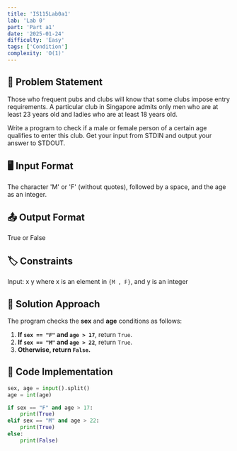 ```yaml
---
title: 'IS115Lab0a1'
lab: 'Lab 0'
part: 'Part a1'
date: '2025-01-24'
difficulty: 'Easy'
tags: ['Condition']
complexity: 'O(1)'
---
```


## 📝 Problem Statement

Those who frequent pubs and clubs will know that some clubs impose entry requirements. A particular club in Singapore admits only men who are at least 23 years old and ladies who are at least 18 years old.

Write a program to check if a male or female person of a certain age qualifies to enter this club. Get your input from STDIN and output your answer to STDOUT.

## 🖥️ Input Format

The character 'M' or 'F' (without quotes), followed by a space, and the age as an integer.

## 📤 Output Format

True or False

## 🏷️ Constraints

Input: x y where x is an element in `{M , F}`, and y is an integer

## 🚀 Solution Approach

The program checks the **sex** and **age** conditions as follows:

1. **If `sex == "F"` and `age > 17`**, return `True`.
2. **If `sex == "M"` and `age > 22`**, return `True`.
3. **Otherwise, return `False`.**

## 🧩 Code Implementation

```python
sex, age = input().split()
age = int(age)

if sex == "F" and age > 17:
    print(True)
elif sex == "M" and age > 22:
    print(True)
else:
    print(False)
```
